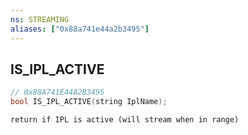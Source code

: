 ```yaml
---
ns: STREAMING
aliases: ["0x88a741e44a2b3495"]
---
```

## IS_IPL_ACTIVE

```c
// 0x88A741E44A2B3495
bool IS_IPL_ACTIVE(string IplName);
```

```
return if IPL is active (will stream when in range)
```
